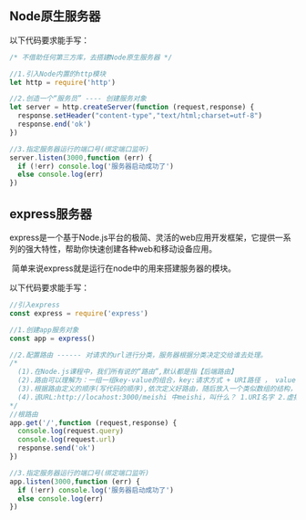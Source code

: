 ## Node原生服务器

以下代码要求能手写：

```js
/* 不借助任何第三方库，去搭建Node原生服务器 */

//1.引入Node内置的http模块
let http = require('http')

//2.创造一个“服务员” ---- 创建服务对象
let server = http.createServer(function (request,response) {
  response.setHeader("content-type","text/html;charset=utf-8")
  response.end('ok')
})

//3.指定服务器运行的端口号(绑定端口监听)
server.listen(3000,function (err) {
  if (!err) console.log('服务器启动成功了')
  else console.log(err)
})
```

## express服务器

​		express是一个基于Node.js平台的极简、灵活的web应用开发框架，它提供一系列的强大特性，帮助你快速创建各种web和移动设备应用。

​		简单来说express就是运行在node中的用来搭建服务器的模块。

以下代码要求能手写：

```js
//引入express
const express = require('express')

//1.创建app服务对象
const app = express()

//2.配置路由 ------ 对请求的url进行分类，服务器根据分类决定交给谁去处理。
/*
  (1).在Node.js课程中，我们所有说的“路由”,默认都是指【后端路由】
  (2).路由可以理解为：一组一组key-value的组合，key:请求方式 + URI路径 ， value:回调函数
  (3).根据路由定义的顺序(写代码的顺序),依次定义好路由，随后放入一个类似数组的结构，当有请求时，依次取出匹配。若匹配成功，不再继续匹配了。
  (4).该URL:http://locahost:3000/meishi 中meishi，叫什么？ 1.URI名字 2.虚拟路径名字
*/
//根路由
app.get('/',function (request,response) {
  console.log(request.query)
  console.log(request.url)
  response.send('ok')
})

//3.指定服务器运行的端口号(绑定端口监听)
app.listen(3000,function (err) {
  if (!err) console.log('服务器启动成功了')
  else console.log(err)
})
```

